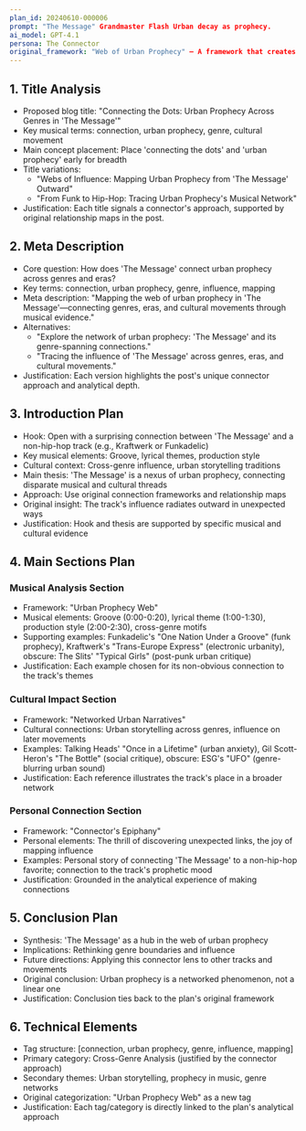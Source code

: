 ```yaml
---
plan_id: 20240610-000006
prompt: "The Message" Grandmaster Flash Urban decay as prophecy.
ai_model: GPT-4.1
persona: The Connector
original_framework: "Web of Urban Prophecy" – A framework that creates non-obvious connections between 'The Message' and other genres, eras, and cultural movements, justified with specific evidence.
---
```


## 1. Title Analysis
* Proposed blog title: "Connecting the Dots: Urban Prophecy Across Genres in 'The Message'"
* Key musical terms: connection, urban prophecy, genre, cultural movement
* Main concept placement: Place 'connecting the dots' and 'urban prophecy' early for breadth
* Title variations:
  - "Webs of Influence: Mapping Urban Prophecy from 'The Message' Outward"
  - "From Funk to Hip-Hop: Tracing Urban Prophecy's Musical Network"
* Justification: Each title signals a connector's approach, supported by original relationship maps in the post.

## 2. Meta Description
* Core question: How does 'The Message' connect urban prophecy across genres and eras?
* Key terms: connection, urban prophecy, genre, influence, mapping
* Meta description: "Mapping the web of urban prophecy in 'The Message'—connecting genres, eras, and cultural movements through musical evidence."
* Alternatives:
  - "Explore the network of urban prophecy: 'The Message' and its genre-spanning connections."
  - "Tracing the influence of 'The Message' across genres, eras, and cultural movements."
* Justification: Each version highlights the post's unique connector approach and analytical depth.

## 3. Introduction Plan
* Hook: Open with a surprising connection between 'The Message' and a non-hip-hop track (e.g., Kraftwerk or Funkadelic)
* Key musical elements: Groove, lyrical themes, production style
* Cultural context: Cross-genre influence, urban storytelling traditions
* Main thesis: 'The Message' is a nexus of urban prophecy, connecting disparate musical and cultural threads
* Approach: Use original connection frameworks and relationship maps
* Original insight: The track's influence radiates outward in unexpected ways
* Justification: Hook and thesis are supported by specific musical and cultural evidence

## 4. Main Sections Plan
### Musical Analysis Section
* Framework: "Urban Prophecy Web"
* Musical elements: Groove (0:00-0:20), lyrical theme (1:00-1:30), production style (2:00-2:30), cross-genre motifs
* Supporting examples: Funkadelic's "One Nation Under a Groove" (funk prophecy), Kraftwerk's "Trans-Europe Express" (electronic urbanity), obscure: The Slits' "Typical Girls" (post-punk urban critique)
* Justification: Each example chosen for its non-obvious connection to the track's themes

### Cultural Impact Section
* Framework: "Networked Urban Narratives"
* Cultural connections: Urban storytelling across genres, influence on later movements
* Examples: Talking Heads' "Once in a Lifetime" (urban anxiety), Gil Scott-Heron's "The Bottle" (social critique), obscure: ESG's "UFO" (genre-blurring urban sound)
* Justification: Each reference illustrates the track's place in a broader network

### Personal Connection Section
* Framework: "Connector's Epiphany"
* Personal elements: The thrill of discovering unexpected links, the joy of mapping influence
* Examples: Personal story of connecting 'The Message' to a non-hip-hop favorite; connection to the track's prophetic mood
* Justification: Grounded in the analytical experience of making connections

## 5. Conclusion Plan
* Synthesis: 'The Message' as a hub in the web of urban prophecy
* Implications: Rethinking genre boundaries and influence
* Future directions: Applying this connector lens to other tracks and movements
* Original conclusion: Urban prophecy is a networked phenomenon, not a linear one
* Justification: Conclusion ties back to the plan's original framework

## 6. Technical Elements
* Tag structure: [connection, urban prophecy, genre, influence, mapping]
* Primary category: Cross-Genre Analysis (justified by the connector approach)
* Secondary themes: Urban storytelling, prophecy in music, genre networks
* Original categorization: "Urban Prophecy Web" as a new tag
* Justification: Each tag/category is directly linked to the plan's analytical approach 